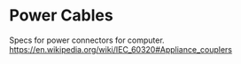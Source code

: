 # Power Cables

Specs for power connectors for computer.
<https://en.wikipedia.org/wiki/IEC_60320#Appliance_couplers>
